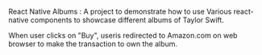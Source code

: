 React Native Albums : A project to demonstrate how to use Various react-native components to showcase 
different albums of Taylor Swift.

When user clicks on "Buy", useris redirected to Amazon.com on web browser to make the transaction to own the album.





